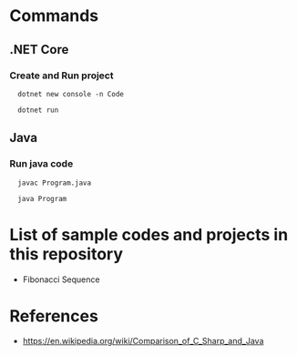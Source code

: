 # Commands

## .NET Core

### Create and Run project

```
  dotnet new console -n Code
```

```
  dotnet run
```

## Java

### Run java code

```
  javac Program.java
```

```
  java Program
```

# List of sample codes and projects in this repository

- Fibonacci Sequence

# References

- https://en.wikipedia.org/wiki/Comparison_of_C_Sharp_and_Java
